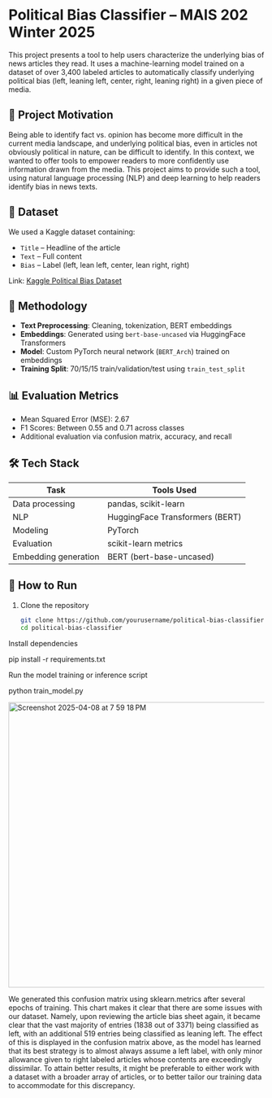 # Political Bias Classifier – MAIS 202 Winter 2025

This project presents a tool to help users characterize the underlying bias of news articles they read. It uses a machine-learning model trained on a dataset of over 3,400 labeled articles to automatically classify underlying political bias (left, leaning left, center, right, leaning right) in a given piece of media.

## 📌 Project Motivation

Being able to identify fact vs. opinion has become more difficult in the current media landscape, and underlying political bias, even in articles not obviously political in nature, can be difficult to identify. In this context, we wanted to offer tools to empower readers to more confidently use information drawn from the media. This project aims to provide such a tool, using natural language processing (NLP) and deep learning to help readers identify bias in news texts.

## 📁 Dataset

We used a Kaggle dataset containing:
- `Title` – Headline of the article
- `Text` – Full content
- `Bias` – Label (left, lean left, center, lean right, right)

Link: [Kaggle Political Bias Dataset](https://www.kaggle.com/datasets/mayobanexsantana/political-bias/data)

## 🧠 Methodology

- **Text Preprocessing**: Cleaning, tokenization, BERT embeddings
- **Embeddings**: Generated using `bert-base-uncased` via HuggingFace Transformers
- **Model**: Custom PyTorch neural network (`BERT_Arch`) trained on embeddings
- **Training Split**: 70/15/15 train/validation/test using `train_test_split`

## 📊 Evaluation Metrics

- Mean Squared Error (MSE): 2.67
- F1 Scores: Between 0.55 and 0.71 across classes
- Additional evaluation via confusion matrix, accuracy, and recall

## 🛠️ Tech Stack

| Task | Tools Used |
|------|-------------|
| Data processing | pandas, scikit-learn |
| NLP | HuggingFace Transformers (BERT) |
| Modeling | PyTorch |
| Evaluation | scikit-learn metrics |
| Embedding generation | BERT (bert-base-uncased) |

## 🚀 How to Run

1. Clone the repository  
   ```bash
   git clone https://github.com/yourusername/political-bias-classifier.git
   cd political-bias-classifier

Install dependencies

 pip install -r requirements.txt


Run the model training or inference script

 python train_model.py

<img width="561" alt="Screenshot 2025-04-08 at 7 59 18 PM" src="https://github.com/user-attachments/assets/e89e559c-1290-4d9e-b45d-98059a9bd585" />


We generated this confusion matrix using sklearn.metrics after several epochs of training. This chart makes it clear that there are some issues with our dataset. Namely, upon reviewing the article bias sheet again, it became clear that the vast majority of entries (1838 out of 3371) being classified as left, with an additional 519 entries being classified as leaning left. The effect of this is displayed in the confusion matrix above, as the model has learned that its best strategy is to almost always assume a left label, with only minor allowance given to right labeled articles whose contents are exceedingly dissimilar. To attain better results, it might be preferable to either work with a dataset with a broader array of articles, or to better tailor our training data to accommodate for this discrepancy.
